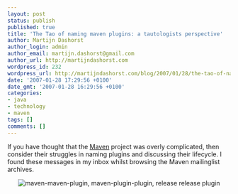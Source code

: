 ```yaml
---
layout: post
status: publish
published: true
title: 'The Tao of naming maven plugins: a tautologists perspective'
author: Martijn Dashorst
author_login: admin
author_email: martijn.dashorst@gmail.com
author_url: http://martijndashorst.com
wordpress_id: 232
wordpress_url: http://martijndashorst.com/blog/2007/01/28/the-tao-of-naming-maven-plugins-a-tautologists-perspective/
date: '2007-01-28 17:29:56 +0100'
date_gmt: '2007-01-28 16:29:56 +0100'
categories:
- java
- technology
- maven
tags: []
comments: []
---
```

<p>If you have thought that the <a href="http://maven.apache.org">Maven</a> project was overly complicated, then consider their struggles in naming plugins and discussing their lifecycle. I found these messages in my inbox whilst browsing the Maven mailinglist archives.</p>
<p style="text-align:center">
<img src="http://martijndashorst.com/blog/blog/wp-content/uploads/2007/01/maven-fluke.png" alt="maven-maven-plugin, maven-plugin-plugin, release release plugin" /></p>
